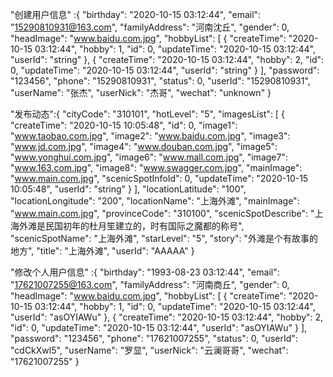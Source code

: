 "创建用户信息" :{
  "birthday": "2020-10-15 03:12:44",
  "email": "15290810931@163.com",
  "familyAddress": "河南沈丘",
  "gender": 0,
  "headImage": "www.baidu.com.jpg",
  "hobbyList": [
    {
      "createTime": "2020-10-15 03:12:44",
      "hobby": 1,
      "id": 0,
      "updateTime": "2020-10-15 03:12:44",
      "userId": "string"
    },
    {
      "createTime": "2020-10-15 03:12:44",
      "hobby": 2,
      "id": 0,
      "updateTime": "2020-10-15 03:12:44",
      "userId": "string"
    }
  ],
  "password": "123456",
  "phone": "15290810931",
  "status": 0,
  "userId": "15290810931",
  "userName": "张杰",
  "userNick": "杰哥",
  "wechat": "unknown"
}



"发布动态":{
  "cityCode": "310101",
  "hotLevel": "5",
  "imagesList": [
    {
      "createTime": "2020-10-15 10:05:48",
      "id": 0,
      "image1": "www.taobao.com.jpg",
      "image2": "www.baidu.com.jpg",
      "image3": "www.jd.com.jpg",
      "image4": "www.douban.com.jpg",
      "image5": "www.yonghui.com.jpg",
      "image6": "www.mall.com.jpg",
      "image7": "www.163.com.jpg",
      "image8": "www.swagger.com.jpg",
      "mainImage": "www.main.com.jpg",
      "scenicSpotInfoId": 0,
      "updateTime": "2020-10-15 10:05:48",
      "userId": "string"
    }
  ],
  "locationLatitude": "100",
  "locationLongitude": "200",
  "locationName": "上海外滩",
  "mainImage": "www.main.com.jpg",
  "provinceCode": "310100",
  "scenicSpotDescribe": "上海外滩是民国初年的杜月笙建立的，时有国际之魔都的称号",
  "scenicSpotName": "上海外滩",
  "starLevel": "5",
  "story": "外滩是个有故事的地方",
  "title": "上海外滩",
  "userId": "AAAAA"
}

"修改个人用户信息" :{
  "birthday": "1993-08-23 03:12:44",
  "email": "17621007255@163.com",
  "familyAddress": "河南商丘",
  "gender": 0,
  "headImage": "www.baidu.com.jpg",
  "hobbyList": [
    {
      "createTime": "2020-10-15 03:12:44",
      "hobby": 1,
      "id": 0,
      "updateTime": "2020-10-15 03:12:44",
      "userId": "asOYIAWu"
    },
    {
      "createTime": "2020-10-15 03:12:44",
      "hobby": 2,
      "id": 0,
      "updateTime": "2020-10-15 03:12:44",
      "userId": "asOYIAWu"
    }
  ],
  "password": "123456",
  "phone": "17621007255",
  "status": 0,
  "userId": "cdCkXwl5",
  "userName": "罗显",
  "userNick": "云澜哥哥",
  "wechat": "17621007255"
}